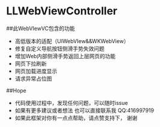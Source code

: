 # LLWebViewController


##此WebVIewVC包含的功能
* 高低版本的适配（UIWebVIew&&WKWebView）
* 修复自定义导航按钮侧滑手势失效问题
* 增加Web内部侧滑手势返回上层网页的功能
* 网页下拉刷新
* 网页加载进度显示
* 请求异常占位图

##Hope
* 代码使用过程中，发现任何问题，可以随时issue
* 如果有更多建议或者想法 也可以直接联系我 QQ:416997919
* 如果此框架对你有一点点帮助，请点赞支持下， 谢谢